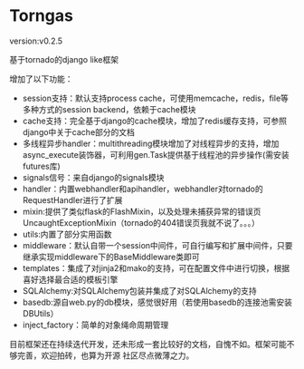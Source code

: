  Torngas 
========
version:v0.2.5

基于tornado的django like框架

增加了以下功能：
 * session支持：默认支持process cache，可使用memcache，redis，file等多种方式的session backend，依赖于cache模块
 * cache支持：完全基于django的cache模块，增加了redis缓存支持，可参照django中关于cache部分的文档
 * 多线程异步handler：multithreading模块增加了对线程异步的支持，增加async_execute装饰器，可利用gen.Task提供基于线程池的异步操作(需安装futures库)
 * signals信号：来自django的signals模块
 * handler：内置webhandler和apihandler，webhandler对tornado的RequestHandler进行了扩展
 * mixin:提供了类似flask的FlashMixin，以及处理未捕获异常的错误页UncaughtExceptionMixin（tornado的404错误页我就不说了。。。）
 * utils:内置了部分实用函数
 * middleware：默认自带一个session中间件，可自行编写和扩展中间件，只要继承实现middleware下的BaseMiddleware类即可
 * templates：集成了对jinja2和mako的支持，可在配置文件中进行切换，根据喜好选择最合适的模板引擎
 * SQLAlchemy:对SQLAlchemy包装并集成了对SQLAlchemy的支持
 * basedb:源自web.py的db模块，感觉很好用（若使用basedb的连接池需安装DBUtils）
 * inject_factory：简单的对象绳命周期管理


目前框架还在持续迭代开发，还未形成一套比较好的文档，自愧不如。框架可能不够完善，欢迎拍砖，也算为开源
社区尽点微薄之力。


